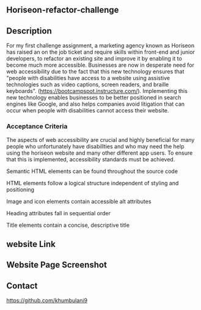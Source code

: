 ## Horiseon-refactor-challenge

## Description 
For my first challenge assignment, a marketing agency known as Horiseon has raised an on the job ticket and require skills within front-end and junior developers, to refactor an existing site and improve it by enabling it to become much more accessible.
Businesses are now in desperate need for web accessibility due to the fact that this new technology ensures that "people with disabilities have access to a website using assistive technologies such as video captions, screen readers, and braille keyboards". (https://bootcampspot.instructure.com/). Implementing this new technology enables businesses to be better positioned in search engines like Google, and also helps companies avoid litigation that can occur when people with disabilities cannot access their website.

### Acceptance Criteria
The aspects of web accessibility are crucial and highly beneficial for many people who unfortunately have disabillties and who may need the help using the horiseon website and many other different app users. To ensure that this is implemented, accessibility standards must be achieved.

 Semantic HTML elements can be found throughout the source code

HTML elements follow a logical structure independent of styling and positioning

Image and icon elements contain accessible alt attributes

Heading attributes fall in sequential order

Title elements contain a concise, descriptive title







## website Link


## Website Page Screenshot


## Contact
https://github.com/khumbulani9 


 

